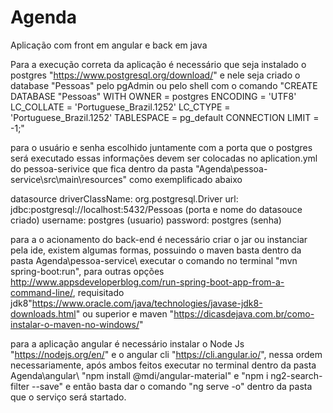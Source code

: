 # Agenda
 Aplicação com front em angular e back em java 
 
 Para a execução correta da aplicação é necessário que seja instalado o postgres "https://www.postgresql.org/download/" e nele seja criado o database "Pessoas" pelo pgAdmin ou pelo shell com o
 comando "CREATE DATABASE "Pessoas"
          WITH 
          OWNER = postgres
          ENCODING = 'UTF8'
          LC_COLLATE = 'Portuguese_Brazil.1252'
          LC_CTYPE = 'Portuguese_Brazil.1252'
          TABLESPACE = pg_default
          CONNECTION LIMIT = -1;"
          
para o usuário e senha escolhido juntamente com a porta que o postgres será executado essas informações devem ser colocadas no aplication.yml do pessoa-serivice que fica dentro da pasta "Agenda\pessoa-service\src\main\resources" como exemplificado abaixo  

   datasource
    driverClassName: org.postgresql.Driver
    url: jdbc:postgresql://localhost:5432/Pessoas (porta e nome do datasouce criado)
    username: postgres (usuario)
    password: postgres (senha)
    
para a o acionamento do back-end é necessário criar o jar ou instanciar pela ide, existem algumas formas, possuindo o maven basta dentro da pasta Agenda\pessoa-service\ executar o comando no terminal "mvn spring-boot:run", para outras opções http://www.appsdeveloperblog.com/run-spring-boot-app-from-a-command-line/, requisitado jdk8"https://www.oracle.com/java/technologies/javase-jdk8-downloads.html" ou superior e maven "https://dicasdejava.com.br/como-instalar-o-maven-no-windows/"

para a aplicação angular é necessário instalar o Node Js "https://nodejs.org/en/" e o angular cli "https://cli.angular.io/", nessa ordem necessariamente, após ambos feitos executar no terminal dentro da pasta Agenda\angular\ "npm install @mdi/angular-material" e "npm i ng2-search-filter --save" e então basta dar o comando "ng serve -o" dentro da pasta que o serviço será startado.
 
 
